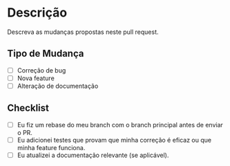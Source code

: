 # Descrição

Descreva as mudanças propostas neste pull request.

## Tipo de Mudança

- [ ] Correção de bug
- [ ] Nova feature
- [ ] Alteração de documentação

## Checklist

- [ ] Eu fiz um rebase do meu branch com o branch principal antes de enviar o PR.
- [ ] Eu adicionei testes que provam que minha correção é eficaz ou que minha feature funciona.
- [ ] Eu atualizei a documentação relevante (se aplicável).

